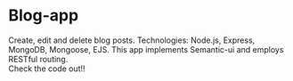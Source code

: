 # Blog-app
Create, edit and delete blog posts. Technologies: Node.js, Express, MongoDB, Mongoose, EJS. This app implements Semantic-ui and employs RESTful routing.<br>
Check the code out!!
